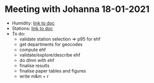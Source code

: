 # Meeting with Johanna 18-01-2021

* Humidity: [link to doc](docs/humidity_2021-01-18.html)
* Stations: [link to doc](docs/meteo_france_2021-01-18.html)
* To do:
  * validate station selection => p95 for ehf
  * get departments for geocodes
  * compute ehf
  * validate/explore/describe ehf
  * do dlnm with ehf
  * finalise results
  * finalise paper tables and figures
  * write m&m + r




